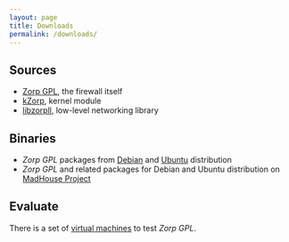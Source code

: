 ```yaml
---
layout: page
title: Downloads
permalink: /downloads/
---
```


Sources
-------

-   [Zorp GPL](http://github.com/balasys/zorp), the firewall itself
-   [kZorp](http://github.com/balasys/kzorp), kernel module
-   [libzorpll](http://github.com/balasys/libzorpll), low-level
    networking library

Binaries
--------

-   *Zorp GPL* packages from [Debian](http://packages.debian.org) and
    [Ubuntu](http://packages.ubuntu.com) distribution
-   *Zorp GPL* and related packages for Debian and Ubuntu distribution
    on [MadHouse
    Project](http://asylum.madhouse-project.org/projects/debian)

Evaluate
--------

There is a set of [virtual
machines](http://people.balabit.hu/szilard/zorp-gpl/virtual-machines/)
to test *Zorp GPL*.
